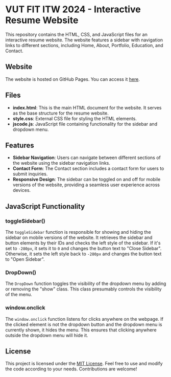 # VUT FIT ITW 2024 - Interactive Resume Website

This repository contains the HTML, CSS, and JavaScript files for an interactive resume website. The website features a sidebar with navigation links to different sections, including Home, About, Portfolio, Education, and Contact.

## Website

The website is hosted on GitHub Pages. You can access it [here](https://xshevc02.github.io/ITW/).

## Files

- **index.html**: This is the main HTML document for the website. It serves as the base structure for the resume website.
- **style.css**: External CSS file for styling the HTML elements.
- **jscode.js**: JavaScript file containing functionality for the sidebar and dropdown menu.

## Features

- **Sidebar Navigation**: Users can navigate between different sections of the website using the sidebar navigation links.
- **Contact Form**: The Contact section includes a contact form for users to submit inquiries.
- **Responsive Design**: The sidebar can be toggled on and off for mobile versions of the website, providing a seamless user experience across devices.

## JavaScript Functionality

### toggleSidebar()

The `toggleSidebar` function is responsible for showing and hiding the sidebar on mobile versions of the website. It retrieves the sidebar and button elements by their IDs and checks the left style of the sidebar. If it's set to `-280px`, it sets it to `0` and changes the button text to "Close Sidebar". Otherwise, it sets the left style back to `-280px` and changes the button text to "Open Sidebar".

### DropDown()

The `DropDown` function toggles the visibility of the dropdown menu by adding or removing the "show" class. This class presumably controls the visibility of the menu.

### window.onclick

The `window.onclick` function listens for clicks anywhere on the webpage. If the clicked element is not the dropdown button and the dropdown menu is currently shown, it hides the menu. This ensures that clicking anywhere outside the dropdown menu will hide it.

## License

This project is licensed under the [MIT License](LICENSE). Feel free to use and modify the code according to your needs. Contributions are welcome!
